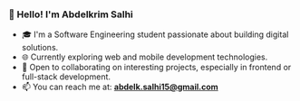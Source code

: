 ### 👋 Hello! I'm Abdelkrim Salhi

- 🎓 I'm a Software Engineering student passionate about building digital solutions.  
- 🌐 Currently exploring web and mobile development technologies.  
- 🤝 Open to collaborating on interesting projects, especially in frontend or full-stack development.  
- 📫 You can reach me at: **abdelk.salhi15@gmail.com**

<!---
salhiabdelkrim/salhiabdelkrim is a ✨ special ✨ repository because its `README.md` (this file) appears on your GitHub profile.
You can click the Preview link to take a look at your changes.
--->
